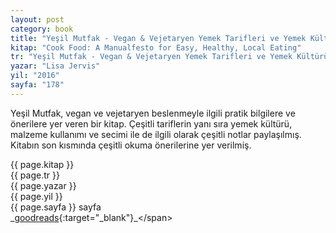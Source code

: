```yaml
---
layout: post
category: book
title: "Yeşil Mutfak - Vegan & Vejetaryen Yemek Tarifleri ve Yemek Kültürü Kitabı | Lisa Jervis (Kitap)"
kitap: "Cook Food: A Manualfesto for Easy, Healthy, Local Eating"
tr: "Yeşil Mutfak - Vegan & Vejetaryen Yemek Tarifleri ve Yemek Kültürü Kitabı"
yazar: "Lisa Jervis"
yil: "2016"
sayfa: "178"
---
```


Yeşil Mutfak, vegan ve vejetaryen beslenmeyle ilgili pratik bilgilere ve önerilere yer veren bir kitap. Çeşitli tariflerin yanı sıra yemek kültürü, malzeme kullanımı ve secimi ile de ilgili olarak çeşitli notlar paylaşılmış. Kitabın son kısmında çeşitli okuma önerilerine yer verilmiş.

{{ page.kitap }}  
{{ page.tr }}  
{{ page.yazar }}  
{{ page.yil }}  
{{ page.sayfa }} sayfa  
<span class="link1">_[goodreads](https://www.goodreads.com/book/show/6400219-cook-food?){:target="_blank"}_</span>
